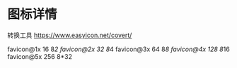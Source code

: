 # 图标详情

转换工具 <https://www.easyicon.net/covert/>

favicon@1x 16  8*2
favicon@2x 32  8*4
favicon@3x 64  8*8
favicon@4x 128 8*16
favicon@5x 256 8*32
